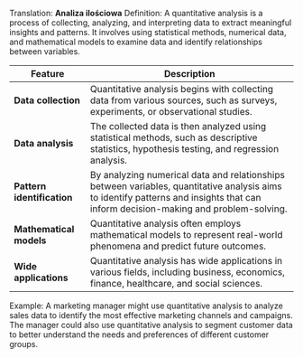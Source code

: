 Translation: **Analiza ilościowa**
Definition:
A quantitative analysis is a process of collecting, analyzing, and interpreting data to extract meaningful insights and patterns. It involves using statistical methods, numerical data, and mathematical models to examine data and identify relationships between variables.

|Feature|Description|
|---|---|
|**Data collection** |Quantitative analysis begins with collecting data from various sources, such as surveys, experiments, or observational studies.|
|**Data analysis** |The collected data is then analyzed using statistical methods, such as descriptive statistics, hypothesis testing, and regression analysis.|
|**Pattern identification** |By analyzing numerical data and relationships between variables, quantitative analysis aims to identify patterns and insights that can inform decision-making and problem-solving.|
|**Mathematical models**|Quantitative analysis often employs mathematical models to represent real-world phenomena and predict future outcomes.|
|**Wide applications**|Quantitative analysis has wide applications in various fields, including business, economics, finance, healthcare, and social sciences.|

Example:
A marketing manager might use quantitative analysis to analyze sales data to identify the most effective marketing channels and campaigns. The manager could also use quantitative analysis to segment customer data to better understand the needs and preferences of different customer groups.